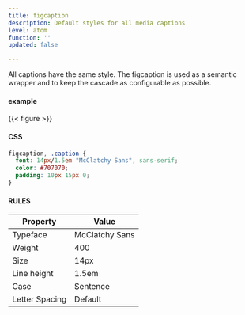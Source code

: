 ```yaml
---
title: figcaption
description: Default styles for all media captions
level: atom
function: ''
updated: false

---
```

All captions have the same style. The figcaption is used as a semantic wrapper and to keep the cascade as configurable as possible.

#### example
{{< figure >}}

#### CSS
```css
figcaption, .caption {
  font: 14px/1.5em "McClatchy Sans", sans-serif;
  color: #707070;
  padding: 10px 15px 0;
}
```

#### RULES 

Property | Value
--- | ---
Typeface | McClatchy Sans
Weight | 400
Size | 14px
Line height | 1.5em
Case | Sentence
Letter Spacing | Default